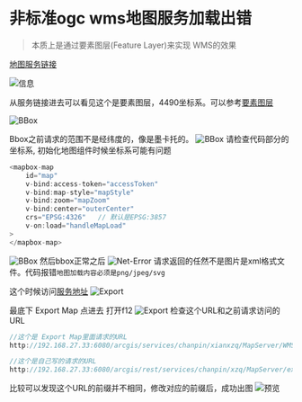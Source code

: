 # 非标准ogc wms地图服务加载出错
> 本质上是通过要素图层(Feature Layer)来实现 WMS的效果

[地图服务链接](http://192.168.27.33:6080/arcgis/rest/services/chanpin/xzq/MapServer)

![信息](../../static/modules/mapboxgl/fqa/arcserver/featurelayer/info.png)

从服务链接进去可以看见这个是要素图层，4490坐标系。可以参考[要素图层](http://192.168.82.91:8086/#/modules/mapboxgl/arcgis-mapserver/arcgismapserver/featurelayer)

![BBox](../../static/modules/mapboxgl/fqa/arcserver/featurelayer/bbox.png)

Bbox之前请求的范围不是经纬度的，像是墨卡托的。
![BBox](../../static/modules/mapboxgl/fqa/arcserver/featurelayer/bbox-error.bmp)
请检查代码部分的坐标系, 初始化地图组件时候坐标系可能有问题
``` javascript
<mapbox-map
    id="map"
    v-bind:access-token="accessToken"
    v-bind:map-style="mapStyle"
    v-bind:zoom="mapZoom"
    v-bind:center="outerCenter"
    crs="EPSG:4326"   // 默认是EPSG:3857
    v-on:load="handleMapLoad"
>
</mapbox-map>
```
![BBox](../../static/modules/mapboxgl/fqa/arcserver/featurelayer/bbox.png)
然后bbox正常之后
![Net-Error](../../static/modules/mapboxgl/fqa/arcserver/featurelayer/net-error.png)
请求返回的任然不是图片是xml格式文件。代码报错`地图加载内容必须是png/jpeg/svg`

这个时候访问[服务地址](http://192.168.27.33:6080/arcgis/rest/services/chanpin/xzq/MapServer)
![Export](../../static/modules/mapboxgl/fqa/arcserver/featurelayer/exportmap.png)

最底下 Export Map 点进去 打开f12
![Export](../../static/modules/mapboxgl/fqa/arcserver/featurelayer/export.png)
检查这个URL和之前请求访问的URL

``` javascript
//这个是 Export Map里面请求的URL
http://192.168.27.33:6080/arcgis/services/chanpin/xianxzq/MapServer/WMSServer/export?F=image&FORMAT=PNG32&FORMAT=PNG32&LAYERS=show:0&SIZE=512,512&bbox=104.0625,27.421875,104.765625,28.125&DPI=90

//这个是自己写的请求的URL
http://192.168.27.33:6080/arcgis/rest/services/chanpin/xzq/MapServer/export?bbox=103.30955525542008,28.40020341081308,105.60811458705213,29.380541345215146
```

比较可以发现这个URL的前缀并不相同，修改对应的前缀后，成功出图
![预览](../../static/modules/mapboxgl/fqa/arcserver/featurelayer/preview.png)
